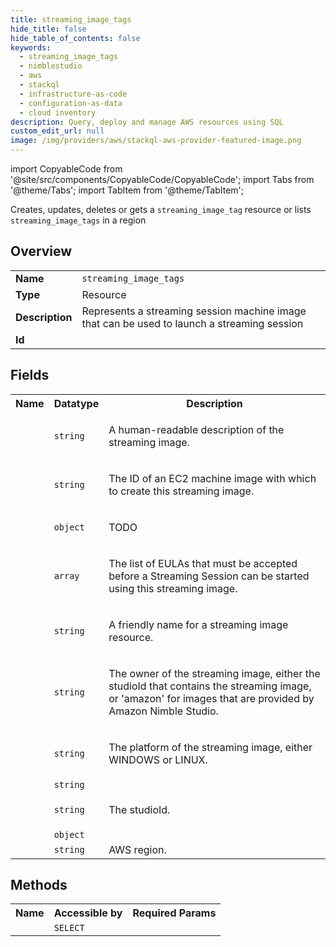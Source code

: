 ```yaml
---
title: streaming_image_tags
hide_title: false
hide_table_of_contents: false
keywords:
  - streaming_image_tags
  - nimblestudio
  - aws
  - stackql
  - infrastructure-as-code
  - configuration-as-data
  - cloud inventory
description: Query, deploy and manage AWS resources using SQL
custom_edit_url: null
image: /img/providers/aws/stackql-aws-provider-featured-image.png
---
```


import CopyableCode from '@site/src/components/CopyableCode/CopyableCode';
import Tabs from '@theme/Tabs';
import TabItem from '@theme/TabItem';

Creates, updates, deletes or gets a <code>streaming_image_tag</code> resource or lists <code>streaming_image_tags</code> in a region

## Overview
<table><tbody>
<tr><td><b>Name</b></td><td><code>streaming_image_tags</code></td></tr>
<tr><td><b>Type</b></td><td>Resource</td></tr>
<tr><td><b>Description</b></td><td>Represents a streaming session machine image that can be used to launch a streaming session</td></tr>
<tr><td><b>Id</b></td><td><CopyableCode code="aws.nimblestudio.streaming_image_tags" /></td></tr>
</tbody></table>

## Fields
<table><tbody><tr><th>Name</th><th>Datatype</th><th>Description</th></tr><tr><td><CopyableCode code="description" /></td><td><code>string</code></td><td><p>A human-readable description of the streaming image.</p></td></tr>
<tr><td><CopyableCode code="ec2_image_id" /></td><td><code>string</code></td><td><p>The ID of an EC2 machine image with which to create this streaming image.</p></td></tr>
<tr><td><CopyableCode code="encryption_configuration" /></td><td><code>object</code></td><td><p>TODO</p></td></tr>
<tr><td><CopyableCode code="eula_ids" /></td><td><code>array</code></td><td><p>The list of EULAs that must be accepted before a Streaming Session can be started using this streaming image.</p></td></tr>
<tr><td><CopyableCode code="name" /></td><td><code>string</code></td><td><p>A friendly name for a streaming image resource.</p></td></tr>
<tr><td><CopyableCode code="owner" /></td><td><code>string</code></td><td><p>The owner of the streaming image, either the studioId that contains the streaming image, or 'amazon' for images that are provided by Amazon Nimble Studio.</p></td></tr>
<tr><td><CopyableCode code="platform" /></td><td><code>string</code></td><td><p>The platform of the streaming image, either WINDOWS or LINUX.</p></td></tr>
<tr><td><CopyableCode code="streaming_image_id" /></td><td><code>string</code></td><td></td></tr>
<tr><td><CopyableCode code="studio_id" /></td><td><code>string</code></td><td><p>The studioId. </p></td></tr>
<tr><td><CopyableCode code="tags" /></td><td><code>object</code></td><td></td></tr>
<tr><td><CopyableCode code="region" /></td><td><code>string</code></td><td>AWS region.</td></tr>
</tbody></table>

## Methods

<table><tbody>
  <tr>
    <th>Name</th>
    <th>Accessible by</th>
    <th>Required Params</th>
  </tr>
  <tr>
    <td><CopyableCode code="view" /></td>
    <td><code>SELECT</code></td>
    <td><CopyableCode code="region" /></td>
  </tr>
</tbody></table>








